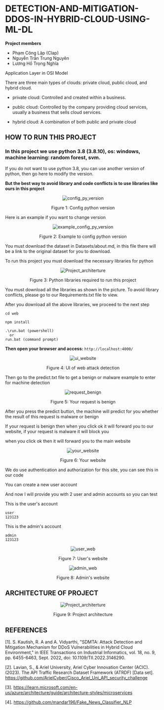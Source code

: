 # DETECTION-AND-MITIGATION-DDOS-IN-HYBRID-CLOUD-USING-ML-DL
**Project members**
+ Phạm Công Lập (Clap)
+ Nguyễn Trần Trung Nguyên
+ Lương Hồ Trọng Nghĩa
  
Application Layer in OSI Model

There are three main types of clouds: private cloud, public cloud, and hybrid cloud.

+ private cloud: Controlled and created within a business.

+ public cloud: Controlled by the company providing cloud services, usually a business that sells cloud services.

+ hybrid cloud: A combination of both public and private cloud

## HOW TO RUN THIS PROJECT
### In this project we use python 3.8 (3.8.10), os: windows, machine learning: random forest, svm.

If you do not want to use python 3.8, you can use another version of python, then go here to modify the version.

**__But the best way to avoid library and code conflicts is to use libraries like ours in this project__**

<p align="center">
  <img alt="config_py_version" src="https://github.com/Clapboiz/Detection-and-Mitigation-Web-Attack-in-Hybrid-Cloud-using-ML-DL/assets/112185647/5e913458-c7eb-4dba-a2de-00f330a2e35a">
</p>

<p align="center">
  Figure 1: Config python version
</p>

Here is an example if you want to change version

<p align="center">
  <img alt="example_config_py_version" src="https://github.com/Clapboiz/Detection-and-Mitigation-Web-Attack-in-Hybrid-Cloud-using-ML-DL/assets/112185647/8a17a6d1-d285-4d01-aba4-23aeeae99f85">
</p>

<p align="center">
  Figure 2: Example to config python version
</p>

You must download the dataset in Datasets/about.md, in this file there will be a link to the original dataset for you to download.

To run this project you must download the necessary libraries for python

<p align="center">
  <img alt="Project_architerture" src="https://github.com/Clapboiz/Detection-and-Mitigation-Web-Attack-in-Hybrid-Cloud-using-ML-DL/assets/112185647/3b13e42b-b000-4b52-9e9e-f389241d7a85">
</p>

<p align="center">
  Figure 3: Python libraries required to run this project
</p>

You must download all the libraries as shown in the picture. To avoid library conflicts, please go to our Requirements.txt file to view.

After you download all the above libraries, we proceed to the next step

```
cd web
```
```
npm install
```
```
.\run.bat (powershell)
  or
run.bat (command prompt)
```

**Then open your browser and access:** ```http://localhost:4000/```

<p align="center">
  <img alt="ui_website" src="https://github.com/Clapboiz/Detection-and-Mitigation-Web-Attack-in-Hybrid-Cloud-using-ML-DL/assets/112185647/7c6ded61-abd3-4c9f-8a06-b35b3f4e3700">
</p>

<p align="center">
  Figure 4: UI of web attack detection
</p>

Then go to the predict.txt file to get a benign or malware example to enter for machine detection

<p align="center">
  <img alt="request_benign" src="https://github.com/Clapboiz/Detection-and-Mitigation-Web-Attack-in-Hybrid-Cloud-using-ML-DL/assets/112185647/c771097a-4d14-422b-9a66-94f3fdd6d02a">
</p>

<p align="center">
  Figure 5: Your request is benign
</p>

After you press the predict button, the machine will predict for you whether the result of this request is malware or benign

If your request is benign then when you click ok it will forward you to our website, if your request is malware it will block you

when you click ok then it will forward you to the main website

<p align="center">
  <img alt="your_website" src="https://github.com/Clapboiz/Detection-and-Mitigation-Web-Attack-in-Hybrid-Cloud-using-ML-DL/assets/112185647/ac351c70-5c02-4149-b5c7-538f8d0b2417">
</p>

<p align="center">
  Figure 6: Your website
</p>

We do use authentication and authorization for this site, you can see this in our code

You can create a new user account

And now I will provide you with 2 user and admin accounts so you can test

This is the user's account
```
user
123123
```

This is the admin's account
```
admin
123123
```

<p align="center">
  <img alt="user_web" src="https://github.com/Clapboiz/Detection-and-Mitigation-Web-Attack-in-Hybrid-Cloud-using-ML-DL/assets/112185647/06a87c15-4bf9-4851-84eb-d79c004c52c6">
</p>

<p align="center">
  Figure 7: User's website
</p>

<p align="center">
  <img alt="admin_web" src="https://github.com/Clapboiz/Detection-and-Mitigation-Web-Attack-in-Hybrid-Cloud-using-ML-DL/assets/112185647/7b30317e-52d2-4c6e-904c-7f5df2246128">
</p>

<p align="center">
  Figure 8: Admin's website
</p>

## ARCHITECTURE OF PROJECT
<p align="center">
  <img alt="Project_architerture" src="https://github.com/Clapboiz/Detection-and-Mitigation-Web-Attack-in-Hybrid-Cloud-using-ML-DL/assets/112185647/5804f521-a757-4e05-a465-78f9f0781fd3">
</p>

<p align="center">
  Figure 9: Project architecture
</p>

## REFERENCES

[1]. S. Kautish, R. A and A. Vidyarthi, "SDMTA: Attack Detection and Mitigation Mechanism for DDoS Vulnerabilities in Hybrid Cloud Environment," in IEEE Transactions on Industrial Informatics, vol. 18, no. 9, pp. 6455-6463, Sept. 2022, doi: 10.1109/TII.2022.3146290.

[2]. Lavian, S., & Ariel University, Ariel Cyber Innovation Center (ACIC). (2023). The API Traffic Research Dataset Framework (ATRDF) [Data set]. https://github.com/ArielCyber/Cisco_Ariel_Uni_API_security_challenge

[3]. https://learn.microsoft.com/en-us/azure/architecture/guide/architecture-styles/microservices

[4]. https://github.com/mandar196/Fake_News_Classifier_NLP
